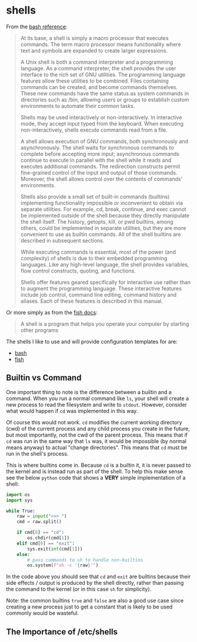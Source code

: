 # shells

From the [bash reference](https://www.gnu.org/software/bash/manual/bash.html#What-is-a-shell_003f):

> At its base, a shell is simply a macro processor that executes commands. The term macro processor means functionality
> where text and symbols are expanded to create larger expressions.
>
> A Unix shell is both a command interpreter and a programming language. As a command interpreter, the shell provides
> the user interface to the rich set of GNU utilities. The programming language features allow these utilities to be
> combined. Files containing commands can be created, and become commands themselves. These new commands have the same
> status as system commands in directories such as /bin, allowing users or groups to establish custom environments to
> automate their common tasks.
>
> Shells may be used interactively or non-interactively. In interactive mode, they accept input typed from the keyboard.
> When executing non-interactively, shells execute commands read from a file.
>
> A shell allows execution of GNU commands, both synchronously and asynchronously. The shell waits for synchronous
> commands to complete before accepting more input; asynchronous commands continue to execute in parallel with the shell
> while it reads and executes additional commands. The redirection constructs permit fine-grained control of the input
> and output of those commands. Moreover, the shell allows control over the contents of commands’ environments.
>
> Shells also provide a small set of built-in commands (builtins) implementing functionality impossible or inconvenient
> to obtain via separate utilities. For example, cd, break, continue, and exec cannot be implemented outside of the
> shell because they directly manipulate the shell itself. The history, getopts, kill, or pwd builtins, among others,
> could be implemented in separate utilities, but they are more convenient to use as builtin commands. All of the shell
> builtins are described in subsequent sections.
>
> While executing commands is essential, most of the power (and complexity) of shells is due to their embedded
> programming languages. Like any high-level language, the shell provides variables, flow control constructs, quoting,
> and functions.
>
> Shells offer features geared specifically for interactive use rather than to augment the programming language. These
> interactive features include job control, command line editing, command history and aliases. Each of these features is
> described in this manual.

Or more simply as from the [fish docs](https://fishshell.com/docs/current/index.html):
> A shell is a program that helps you operate your computer by starting other programs

The shells I like to use and will provide configuration templates for are:

- [bash](/shells/bash)
- [fish](/shells/fish)

## Builtin vs Command

One important thing to note is the difference between a builtin and a command. When you run a normal command like `ls`,
your shell will create a new process to read the filesystem and write to `stdout`. However, consider what would happen
if `cd` was implemented in this way.

Of course this would not work. `cd` modifies the current working directory (cwd) of the current process and any child
process you create in the future, but most importantly, not the cwd of the parent process. This means that if `cd` was
run in the same way that `ls` was, it would be impossible (by normal means anyway) to actual "change directories". This
means that `cd` must be run in the shell's process.

This is where builtins come in. Because `cd` is a builtin it, it is never passed to the kernel and is instead run as
part of the shell. To help this make sense see the below `python` code that shows a **VERY** simple implementation of a
shell:

```python
import os
import sys

while True:
    raw = input(">>> ")
    cmd = raw.split()

    if cmd[0] == "cd":
        os.chdir(cmd[1])
    elif cmd[0] == "exit":
        sys.exit(int(cmd[1]))
    else:
        # pass commands to sh to handle non-builtins
        os.system(f"sh -c '{raw}'")
```

In the code above you should see that `cd` and `exit` are builtins because their side effects / output is produced by
the shell directly, rather than passing the command to the kernel (or in this case `sh` for simplicity).

Note: the common builtins `true` and `false` are also a good use case since creating a new process just to get a
constant that is likely to be used commonly would be wasteful.

## The Importance of /etc/shells

